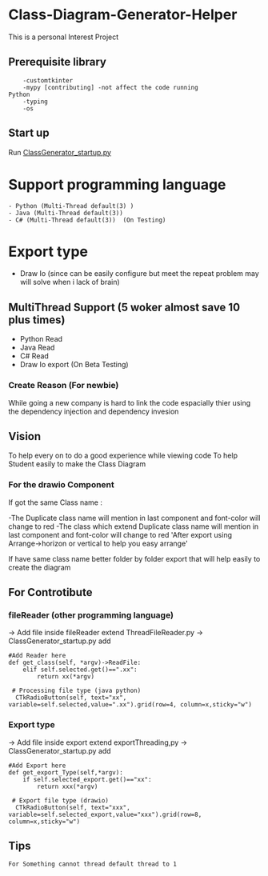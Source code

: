 # Class-Diagram-Generator-Helper
This is a personal Interest Project

## Prerequisite library
        -customtkinter
        -mypy [contributing] -not affect the code running
    Python 
        -typing
        -os
## Start up
Run [ClassGenerator_startup.py](ClassGenerator_startup.py)


# Support programming language  
    - Python (Multi-Thread default(3) )
    - Java (Multi-Thread default(3)) 
    - C# (Multi-Thread default(3))  (On Testing)

# Export type
- Draw Io (since can be easily configure but meet the repeat problem may will solve when i lack of brain)

## MultiThread Support (5 woker almost save 10 plus times)
- Python Read
- Java Read
- C# Read
- Draw Io export (On Beta Testing)

### Create Reason (For newbie)
While going a new company is hard to link the code espacially thier using the dependency injection and dependency invesion

## Vision
To help every on to do a good experience while viewing code
To help Student easily to make the Class Diagram

### For the drawio Component
If got the same Class name :

-The Duplicate class name will mention in last component and font-color will change to red
-The class which extend Duplicate class name will mention in last component and font-color will change to red
'After export using Arrange->horizon or vertical to help you easy arrange'

If have same class name better folder by folder export that will help easily to create the diagram
## For Controtibute
### fileReader (other programming language)
-> Add file inside fileReader extend ThreadFileReader.py
-> ClassGenerator_startup.py add 

    #Add Reader here
    def get_class(self, *argv)->ReadFile:
        elif self.selected.get()==".xx":
            return xx(*argv)
    
     # Processing file type (java python)
      CTkRadioButton(self, text="xx", variable=self.selected,value=".xx").grid(row=4, column=x,sticky="w")

### Export type
-> Add file inside export extend exportThreading,py
-> ClassGenerator_startup.py add 

    #Add Export here
    def get_export_Type(self,*argv):
        if self.selected_export.get()=="xx":
            return xxx(*argv)

     # Export file type (drawio)
      CTkRadioButton(self, text="xxx", variable=self.selected_export,value="xxx").grid(row=8, column=x,sticky="w")
## Tips
    For Something cannot thread default thread to 1